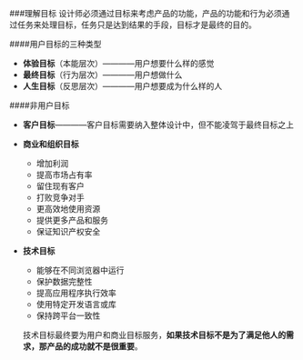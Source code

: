 ###理解目标
设计师必须通过目标来考虑产品的功能，产品的功能和行为必须通过任务来处理目标，任务只是达到结果的手段，目标才是最终的目的。

####用户目标的三种类型
- **体验目标**（本能层次）————用户想要什么样的感觉
- **最终目标**（行为层次）————用户想做什么
- **人生目标**（反思层次）————用户想要成为什么样的人

####非用户目标
- **客户目标**————客户目标需要纳入整体设计中，但不能凌驾于最终目标之上
- **商业和组织目标**
    - 增加利润
    - 提高市场占有率
    - 留住现有客户
    - 打败竞争对手
    - 更高效地使用资源
    - 提供更多产品和服务
    - 保证知识产权安全
- **技术目标**
    - 能够在不同浏览器中运行
    - 保护数据完整性
    - 提高应用程序执行效率
    - 使用特定开发语言或库
    - 保持跨平台一致性
    
    技术目标最终要为用户和商业目标服务，**如果技术目标不是为了满足他人的需求，那产品的成功就不是很重要**。